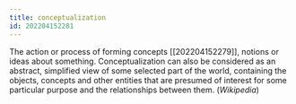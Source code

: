 ```yaml
---
title: conceptualization
id: 202204152281
---
```


The action or process of forming concepts [[202204152279]], notions or ideas about something. Conceptualization can also be considered as an abstract, simplified view of some selected part of the world, containing the objects, concepts and other entities that are presumed of interest for some particular purpose and the relationships between them. (*Wikipedia*)
